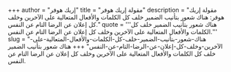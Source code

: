 +++
author = "إريك هوفر"
title = "مقولة إريك هوفر"
description = "مقولة إريك هوفر: هناك شعور بتأنيب الضمير خلف كل الكلمات والأفعال المتعالية على الآخرين وخلف كل إعلان عن الرضا التام عن النفس."
quote = '''هناك شعور بتأنيب الضمير خلف كل الكلمات والأفعال المتعالية على الآخرين وخلف كل إعلان عن الرضا التام عن النفس.'''
slug = "هناك-شعور-بتأنيب-الضمير-خلف-كل-الكلمات-والأفعال-المتعالية-على-الآخرين-وخلف-كل-إعلان-عن-الرضا-التام-عن-النفس"
+++
هناك شعور بتأنيب الضمير خلف كل الكلمات والأفعال المتعالية على الآخرين وخلف كل إعلان عن الرضا التام عن النفس.
